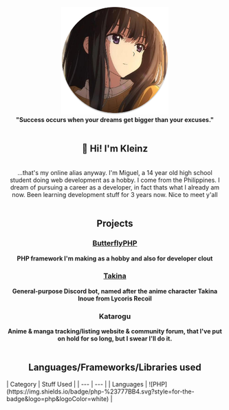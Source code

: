 <div align="center">
    <img height="250" src="images/takina.png"><br/>
    <b>"Success occurs when your dreams get bigger than your excuses."</b>
    <br/><br/>
    <h2>👋 Hi! I'm Kleinz</h2><br/>
    ...that's my online alias anyway. I'm Miguel, a 14 year old high school student doing web development as a hobby. I come from the Philippines. I dream of pursuing a career as a developer, in fact thats what I already am now. Been learning development stuff for 3 years now. Nice to meet y'all<br/><br/>
    <h2>Projects</h2>
    <a href="#"><h3><b>ButterflyPHP</b></h3></a>
    <b>PHP framework I'm making as a hobby and also for developer clout</b>
    <a href="#"><h3><b>Takina</b></h3></a>
    <b>General-purpose Discord bot, named after the anime character Takina Inoue from Lycoris Recoil</b>
    <a><h3><b>Katarogu</b></h3></a>
    <b>Anime & manga tracking/listing website & community forum, that I've put on hold for so long, but I swear I'll do it.</b><br/><br/>
    <h2>Languages/Frameworks/Libraries used</h2>
</div>
| Category  | Stuff Used |
| --- | --- |
| Languages | ![PHP](https://img.shields.io/badge/php-%23777BB4.svg?style=for-the-badge&logo=php&logoColor=white) |
